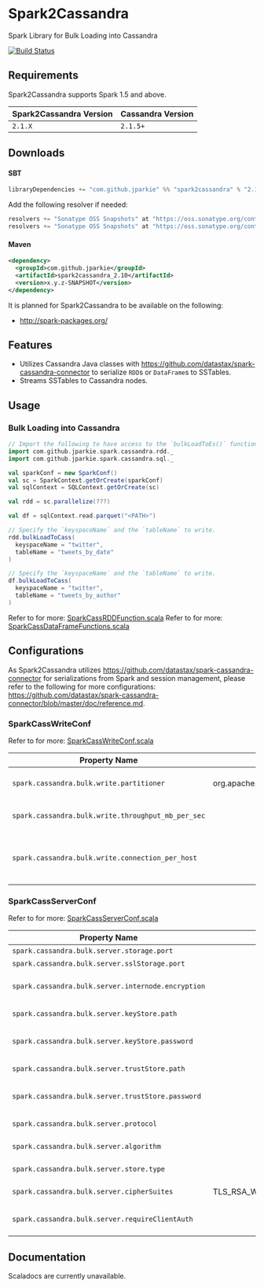 # Spark2Cassandra

Spark Library for Bulk Loading into Cassandra

[![Build Status](https://travis-ci.org/jparkie/Spark2Cassandra.svg?branch=master)](https://travis-ci.org/jparkie/Spark2Cassandra)

## Requirements

Spark2Cassandra supports Spark 1.5 and above.

| Spark2Cassandra Version | Cassandra Version |
| ------------------------| ----------------- |
| `2.1.X`                 | `2.1.5+`          |

## Downloads

#### SBT
```scala
libraryDependencies += "com.github.jparkie" %% "spark2cassandra" % "2.1.0-SNAPSHOT"
```

Add the following resolver if needed:

```scala
resolvers += "Sonatype OSS Snapshots" at "https://oss.sonatype.org/content/repositories/releases"
resolvers += "Sonatype OSS Snapshots" at "https://oss.sonatype.org/content/repositories/snapshots"
```

#### Maven
```xml
<dependency>
  <groupId>com.github.jparkie</groupId>
  <artifactId>spark2cassandra_2.10</artifactId>
  <version>x.y.z-SNAPSHOT</version>
</dependency>
```

It is planned for Spark2Cassandra to be available on the following:
- http://spark-packages.org/

## Features
- Utilizes Cassandra Java classes with https://github.com/datastax/spark-cassandra-connector to serialize `RDD`s or `DataFrame`s to SSTables.
- Streams SSTables to Cassandra nodes.

## Usage

### Bulk Loading into Cassandra

```scala
// Import the following to have access to the `bulkLoadToEs()` function for RDDs or DataFrames.
import com.github.jparkie.spark.cassandra.rdd._
import com.github.jparkie.spark.cassandra.sql._

val sparkConf = new SparkConf()
val sc = SparkContext.getOrCreate(sparkConf)
val sqlContext = SQLContext.getOrCreate(sc)

val rdd = sc.parallelize(???)

val df = sqlContext.read.parquet("<PATH>")

// Specify the `keyspaceName` and the `tableName` to write.
rdd.bulkLoadToCass(
  keyspaceName = "twitter",
  tableName = "tweets_by_date"
)

// Specify the `keyspaceName` and the `tableName` to write.
df.bulkLoadToCass(
  keyspaceName = "twitter",
  tableName = "tweets_by_author"
)
```

Refer to for more: [SparkCassRDDFunction.scala](https://github.com/jparkie/Spark2Cassandra/blob/master/src/main/scala/com/github/jparkie/spark/cassandra/rdd/SparkCassRDDFunctions.scala)
Refer to for more: [SparkCassDataFrameFunctions.scala](https://github.com/jparkie/Spark2Cassandra/blob/master/src/main/scala/com/github/jparkie/spark/cassandra/sql/SparkCassDataFrameFunctions.scala)

## Configurations

As Spark2Cassandra utilizes https://github.com/datastax/spark-cassandra-connector for serializations from Spark and session management, please refer to the following for more configurations: https://github.com/datastax/spark-cassandra-connector/blob/master/doc/reference.md.

### SparkCassWriteConf

Refer to for more: [SparkCassWriteConf.scala](https://github.com/jparkie/Spark2Cassandra/blob/master/src/main/scala/com/github/jparkie/spark/cassandra/conf/SparkCassWriteConf.scala)

| Property Name                                       | Default                                     | Description |
| --------------------------------------------------- |:-------------------------------------------:| ------------|
| `spark.cassandra.bulk.write.partitioner`            | org.apache.cassandra.dht.Murmur3Partitioner | The 'partitioner' defined in cassandra.yaml. |
| `spark.cassandra.bulk.write.throughput_mb_per_sec`  | Int.MaxValue                                | The maximum throughput to throttle. |
| `spark.cassandra.bulk.write.connection_per_host`    | 1                                           | The number of connections per host to utilize when streaming SSTables. |

### SparkCassServerConf

Refer to for more: [SparkCassServerConf.scala](https://github.com/jparkie/Spark2Cassandra/blob/master/src/main/scala/com/github/jparkie/spark/cassandra/conf/SparkCassServerConf.scala)

| Property Name                                      | Default                                                   | Description |
| -------------------------------------------------- |:---------------------------------------------------------:| ------------|
| `spark.cassandra.bulk.server.storage.port`         | 7000                                                      | The 'storage_port' defined in cassandra.yaml. |
| `spark.cassandra.bulk.server.sslStorage.port`      | 7001                                                      | The 'ssl_storage_port' defined in cassandra.yaml. |
| `spark.cassandra.bulk.server.internode.encryption` | "none"                                                    | The 'server_encryption_options:internode_encryption' defined in cassandra.yaml. |
| `spark.cassandra.bulk.server.keyStore.path`        | conf/.keystore                                            | The 'server_encryption_options:keystore' defined in cassandra.yaml. |
| `spark.cassandra.bulk.server.keyStore.password`    | cassandra                                                 | The 'server_encryption_options:keystore_password' defined in cassandra.yaml. |
| `spark.cassandra.bulk.server.trustStore.path`      | conf/.truststore                                          | The 'server_encryption_options:truststore' defined in cassandra.yaml. |
| `spark.cassandra.bulk.server.trustStore.password`  | cassandra                                                 | The 'server_encryption_options:truststore_password' defined in cassandra.yaml. |
| `spark.cassandra.bulk.server.protocol`             | TLS                                                       | The 'server_encryption_options:protocol' defined in cassandra.yaml. |
| `spark.cassandra.bulk.server.algorithm`            | SunX509                                                   | The 'server_encryption_options:algorithm' defined in cassandra.yaml. |
| `spark.cassandra.bulk.server.store.type`           | JKS                                                       | The 'server_encryption_options:store_type' defined in cassandra.yaml. |
| `spark.cassandra.bulk.server.cipherSuites`         | TLS_RSA_WITH_AES_128_CBC_SHA,TLS_RSA_WITH_AES_256_CBC_SHA | The 'server_encryption_options:cipher_suites' defined in cassandra.yaml. |
| `spark.cassandra.bulk.server.requireClientAuth`    | false                                                     | The 'server_encryption_options:require_client_auth' defined in cassandra.yaml. |

## Documentation

Scaladocs are currently unavailable.
